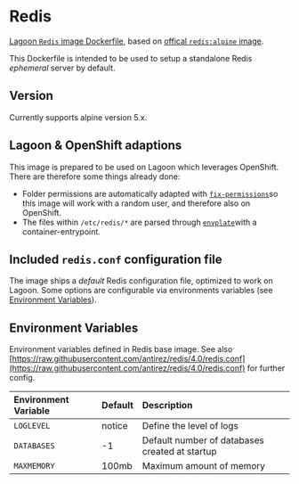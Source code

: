 # Redis

[Lagoon `Redis` image Dockerfile](https://github.com/amazeeio/lagoon/blob/master/images/redis/Dockerfile), based on [offical `redis:alpine` image](https://hub.docker.com/_/redis/).

This Dockerfile is intended to be used to setup a standalone Redis _ephemeral_ server by default.

## Version

Currently supports alpine version 5.x.

## Lagoon & OpenShift adaptions

This image is prepared to be used on Lagoon which leverages OpenShift. There are therefore some things already done:

* Folder permissions are automatically adapted with [`fix-permissions`](https://github.com/sclorg/s2i-base-container/blob/master/core/root/usr/bin/fix-permissions)so this image will work with a random user, and therefore also on OpenShift.
* The files within `/etc/redis/*` are parsed through [`envplate`](https://github.com/kreuzwerker/envplate)with a container-entrypoint.

## Included `redis.conf` configuration file

The image ships a _default_ Redis configuration file, optimized to work on Lagoon. Some options are configurable via environments variables \(see [Environment Variables](../../using-lagoon/environment-variables.md)\).

## Environment Variables

Environment variables defined in Redis base image. See also [https://raw.githubusercontent.com/antirez/redis/4.0/redis.conf](https://raw.githubusercontent.com/antirez/redis/4.0/redis.conf) for further config.

| Environment Variable | Default | Description |
| :--- | :--- | :--- |
| `LOGLEVEL` | notice | Define the level of logs |
| `DATABASES` | -1 | Default number of databases created at startup |
| `MAXMEMORY` | 100mb | Maximum amount of memory |

